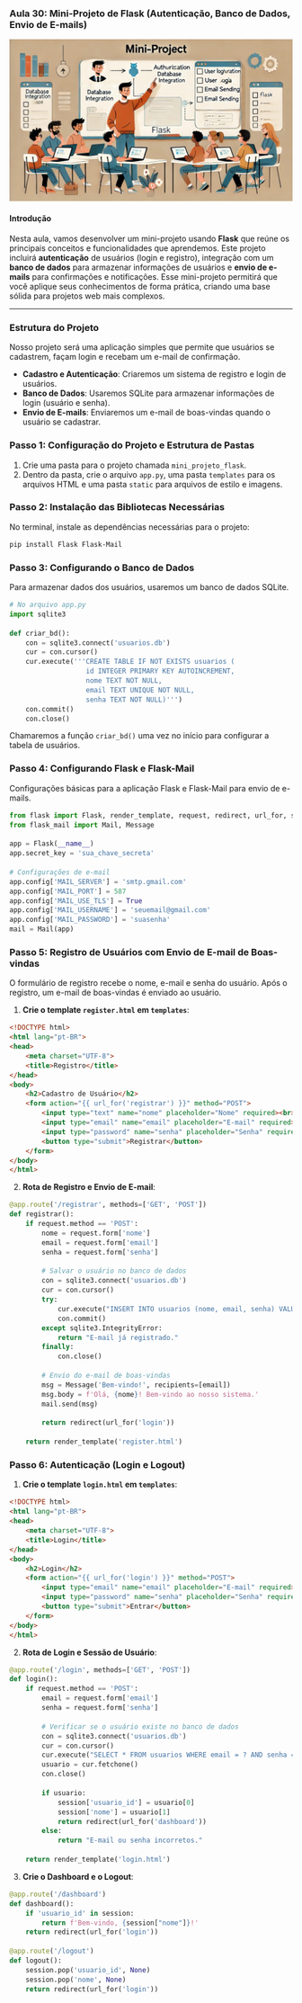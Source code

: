 ### Aula 30: Mini-Projeto de Flask (Autenticação, Banco de Dados, Envio de E-mails)
![](./assets/30.jpeg)
#### Introdução

Nesta aula, vamos desenvolver um mini-projeto usando **Flask** que reúne os principais conceitos e funcionalidades que aprendemos. Este projeto incluirá **autenticação** de usuários (login e registro), integração com um **banco de dados** para armazenar informações de usuários e **envio de e-mails** para confirmações e notificações. Esse mini-projeto permitirá que você aplique seus conhecimentos de forma prática, criando uma base sólida para projetos web mais complexos.

---

### Estrutura do Projeto

Nosso projeto será uma aplicação simples que permite que usuários se cadastrem, façam login e recebam um e-mail de confirmação.

- **Cadastro e Autenticação**: Criaremos um sistema de registro e login de usuários.
- **Banco de Dados**: Usaremos SQLite para armazenar informações de login (usuário e senha).
- **Envio de E-mails**: Enviaremos um e-mail de boas-vindas quando o usuário se cadastrar.

### Passo 1: Configuração do Projeto e Estrutura de Pastas

1. Crie uma pasta para o projeto chamada `mini_projeto_flask`.
2. Dentro da pasta, crie o arquivo `app.py`, uma pasta `templates` para os arquivos HTML e uma pasta `static` para arquivos de estilo e imagens.

### Passo 2: Instalação das Bibliotecas Necessárias

No terminal, instale as dependências necessárias para o projeto:

```bash
pip install Flask Flask-Mail
```

### Passo 3: Configurando o Banco de Dados

Para armazenar dados dos usuários, usaremos um banco de dados SQLite.

```python
# No arquivo app.py
import sqlite3

def criar_bd():
    con = sqlite3.connect('usuarios.db')
    cur = con.cursor()
    cur.execute('''CREATE TABLE IF NOT EXISTS usuarios (
                   id INTEGER PRIMARY KEY AUTOINCREMENT,
                   nome TEXT NOT NULL,
                   email TEXT UNIQUE NOT NULL,
                   senha TEXT NOT NULL)''')
    con.commit()
    con.close()
```

Chamaremos a função `criar_bd()` uma vez no início para configurar a tabela de usuários.

### Passo 4: Configurando Flask e Flask-Mail

Configurações básicas para a aplicação Flask e Flask-Mail para envio de e-mails.

```python
from flask import Flask, render_template, request, redirect, url_for, session
from flask_mail import Mail, Message

app = Flask(__name__)
app.secret_key = 'sua_chave_secreta'

# Configurações de e-mail
app.config['MAIL_SERVER'] = 'smtp.gmail.com'
app.config['MAIL_PORT'] = 587
app.config['MAIL_USE_TLS'] = True
app.config['MAIL_USERNAME'] = 'seuemail@gmail.com'
app.config['MAIL_PASSWORD'] = 'suasenha'
mail = Mail(app)
```

### Passo 5: Registro de Usuários com Envio de E-mail de Boas-vindas

O formulário de registro recebe o nome, e-mail e senha do usuário. Após o registro, um e-mail de boas-vindas é enviado ao usuário.

1. **Crie o template `register.html` em `templates`**:

```html
<!DOCTYPE html>
<html lang="pt-BR">
<head>
    <meta charset="UTF-8">
    <title>Registro</title>
</head>
<body>
    <h2>Cadastro de Usuário</h2>
    <form action="{{ url_for('registrar') }}" method="POST">
        <input type="text" name="nome" placeholder="Nome" required><br>
        <input type="email" name="email" placeholder="E-mail" required><br>
        <input type="password" name="senha" placeholder="Senha" required><br>
        <button type="submit">Registrar</button>
    </form>
</body>
</html>
```

2. **Rota de Registro e Envio de E-mail**:

```python
@app.route('/registrar', methods=['GET', 'POST'])
def registrar():
    if request.method == 'POST':
        nome = request.form['nome']
        email = request.form['email']
        senha = request.form['senha']

        # Salvar o usuário no banco de dados
        con = sqlite3.connect('usuarios.db')
        cur = con.cursor()
        try:
            cur.execute("INSERT INTO usuarios (nome, email, senha) VALUES (?, ?, ?)", (nome, email, senha))
            con.commit()
        except sqlite3.IntegrityError:
            return "E-mail já registrado."
        finally:
            con.close()

        # Envio do e-mail de boas-vindas
        msg = Message('Bem-vindo!', recipients=[email])
        msg.body = f'Olá, {nome}! Bem-vindo ao nosso sistema.'
        mail.send(msg)

        return redirect(url_for('login'))
    
    return render_template('register.html')
```

### Passo 6: Autenticação (Login e Logout)

1. **Crie o template `login.html` em `templates`**:

```html
<!DOCTYPE html>
<html lang="pt-BR">
<head>
    <meta charset="UTF-8">
    <title>Login</title>
</head>
<body>
    <h2>Login</h2>
    <form action="{{ url_for('login') }}" method="POST">
        <input type="email" name="email" placeholder="E-mail" required><br>
        <input type="password" name="senha" placeholder="Senha" required><br>
        <button type="submit">Entrar</button>
    </form>
</body>
</html>
```

2. **Rota de Login e Sessão de Usuário**:

```python
@app.route('/login', methods=['GET', 'POST'])
def login():
    if request.method == 'POST':
        email = request.form['email']
        senha = request.form['senha']

        # Verificar se o usuário existe no banco de dados
        con = sqlite3.connect('usuarios.db')
        cur = con.cursor()
        cur.execute("SELECT * FROM usuarios WHERE email = ? AND senha = ?", (email, senha))
        usuario = cur.fetchone()
        con.close()

        if usuario:
            session['usuario_id'] = usuario[0]
            session['nome'] = usuario[1]
            return redirect(url_for('dashboard'))
        else:
            return "E-mail ou senha incorretos."

    return render_template('login.html')
```

3. **Crie o Dashboard e o Logout**:

```python
@app.route('/dashboard')
def dashboard():
    if 'usuario_id' in session:
        return f'Bem-vindo, {session["nome"]}!'
    return redirect(url_for('login'))

@app.route('/logout')
def logout():
    session.pop('usuario_id', None)
    session.pop('nome', None)
    return redirect(url_for('login'))
```